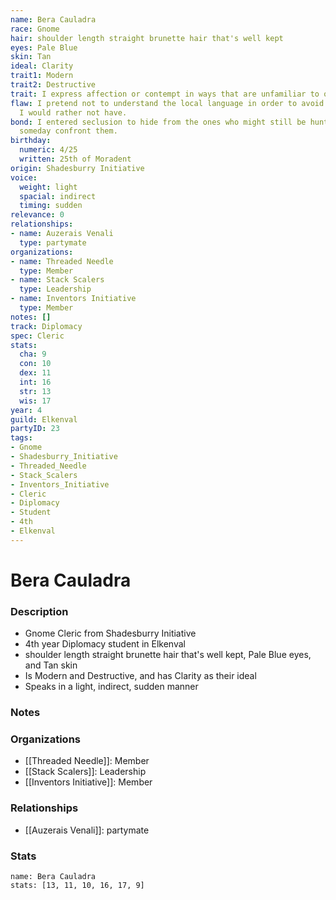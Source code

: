 ```yaml
---
name: Bera Cauladra
race: Gnome
hair: shoulder length straight brunette hair that's well kept
eyes: Pale Blue
skin: Tan
ideal: Clarity
trait1: Modern
trait2: Destructive
trait: I express affection or contempt in ways that are unfamiliar to others.
flaw: I pretend not to understand the local language in order to avoid interactions
  I would rather not have.
bond: I entered seclusion to hide from the ones who might still be hunting me. I must
  someday confront them.
birthday:
  numeric: 4/25
  written: 25th of Moradent
origin: Shadesburry Initiative
voice:
  weight: light
  spacial: indirect
  timing: sudden
relevance: 0
relationships:
- name: Auzerais Venali
  type: partymate
organizations:
- name: Threaded Needle
  type: Member
- name: Stack Scalers
  type: Leadership
- name: Inventors Initiative
  type: Member
notes: []
track: Diplomacy
spec: Cleric
stats:
  cha: 9
  con: 10
  dex: 11
  int: 16
  str: 13
  wis: 17
year: 4
guild: Elkenval
partyID: 23
tags:
- Gnome
- Shadesburry_Initiative
- Threaded_Needle
- Stack_Scalers
- Inventors_Initiative
- Cleric
- Diplomacy
- Student
- 4th
- Elkenval
---
```

# Bera Cauladra
### Description
- Gnome Cleric from Shadesburry Initiative
- 4th year Diplomacy student in Elkenval
- shoulder length straight brunette hair that's well kept, Pale Blue eyes, and Tan skin
- Is Modern and Destructive, and has Clarity as their ideal
- Speaks in a light, indirect, sudden manner

### Notes

### Organizations
- [[Threaded Needle]]: Member
- [[Stack Scalers]]: Leadership
- [[Inventors Initiative]]: Member

### Relationships
- [[Auzerais Venali]]: partymate

### Stats
```statblock
name: Bera Cauladra
stats: [13, 11, 10, 16, 17, 9]
```